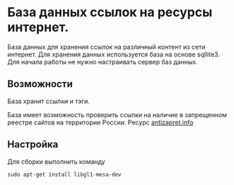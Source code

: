 # База данных ссылок на ресурсы интернет.

База данных для хранения ссылок на различный контент из сети интернет.
Для хранения данных используется база на основе sqllite3. Для начала работы
не нужно настраивать сервер баз данных.

## Возможности

База хранит ссылки и тэги.

База имеет возможность проверить ссылки на наличие в запрещенном 
реестре сайтов на территории России. Ресурс [antizapret.info](https://antizapret.info)

## Настройка

Для сборки выполнить команду

`sudo apt-get install libgl1-mesa-dev`

